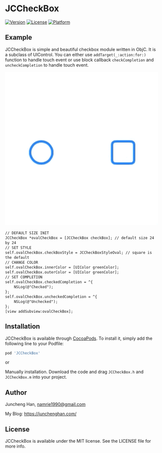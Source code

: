 # JCCheckBox

<!--[![CI Status](https://img.shields.io/travis/JasonHan1990/JCCheckBox.svg?style=flat)](https://travis-ci.org/JasonHan1990/JCCheckBox)-->
[![Version](https://img.shields.io/cocoapods/v/JCCheckBox.svg?style=flat)](https://cocoapods.org/pods/JCCheckBox)
[![License](https://img.shields.io/cocoapods/l/JCCheckBox.svg?style=flat)](https://cocoapods.org/pods/JCCheckBox)
[![Platform](https://img.shields.io/cocoapods/p/JCCheckBox.svg?style=flat)](https://cocoapods.org/pods/JCCheckBox)

## Example

JCCheckBox is simple and beautiful checkbox module written in ObjC. It is a subclass of UIControl. You can either use `addTarget(_:action:for:)` function to handle touch event or use block callback `checkCompletion` and `uncheckCompletion` to handle touch event.

![Example Image](https://github.com/JasonHan1990/JCCheckBox/blob/master/ExampleImages/Example.gif)

```objc
// DEFAULT SIZE INIT
JCCheckBox *ovalCheckBox = [JCCheckBox checkBox]; // default size 24 by 24
// SET STYLE
self.ovalCheckBox.checkBoxStyle = JCCheckBoxStyleOval; // square is the default
// CHANGE COLOR
self.ovalCheckBox.innerColor = [UIColor greenColor];
self.ovalCheckBox.outerColor = [UIColor greenColor];
// SET COMPLETION
self.ovalCheckBox.checkedCompletion = ^{
    NSLog(@"Checked");
};
self.ovalCheckBox.uncheckedCompletion = ^{
    NSLog(@"Unchecked");
};
[view addSubview:ovalCheckBox];
```

## Installation

JCCheckBox is available through [CocoaPods](https://cocoapods.org). To install
it, simply add the following line to your Podfile:

```ruby
pod 'JCCheckBox'
```

or

Manually installation. Download the code and drag `JCCheckBox.h` and `JCCheckBox.m` into your project.

## Author

Juncheng Han, namrie1990@gmail.com

My Blog:
https://junchenghan.com/

## License

JCCheckBox is available under the MIT license. See the LICENSE file for more info.
